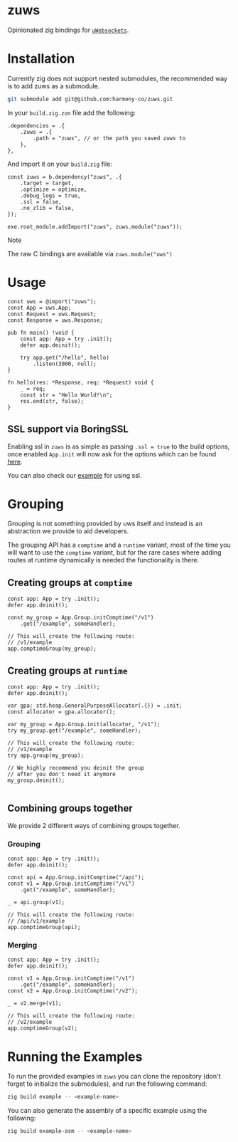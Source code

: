 # zuws

Opinionated zig bindings for [`uWebsockets`](https://github.com/uNetworking/uWebSockets).

# Installation

Currently zig does not support nested submodules, the recommended way is to add zuws as a submodule.

```sh
git submodule add git@github.com:harmony-co/zuws.git
```

In your `build.zig.zon` file add the following:

```zig
.dependencies = .{
    .zuws = .{
        .path = "zuws", // or the path you saved zuws to
    },
},
```

And import it on your `build.zig` file:

```zig
const zuws = b.dependency("zuws", .{
    .target = target,
    .optimize = optimize,
    .debug_logs = true,
    .ssl = false,
    .no_zlib = false,
});

exe.root_module.addImport("zuws", zuws.module("zuws"));
```

> [!NOTE]
> The raw C bindings are available via `zuws.module("uws")`

# Usage

```zig
const uws = @import("zuws");
const App = uws.App;
const Request = uws.Request;
const Response = uws.Response;

pub fn main() !void {
    const app: App = try .init();
    defer app.deinit();

    try app.get("/hello", hello)
        .listen(3000, null);
}

fn hello(res: *Response, req: *Request) void {
    _ = req;
    const str = "Hello World!\n";
    res.end(str, false);
}
```

## SSL support via BoringSSL

Enabling ssl in `zuws` is as simple as passing `.ssl = true` to the build options, once enabled `App.init` will now ask for the options which can be found [here](https://github.com/uNetworking/uSockets/blob/182b7e4fe7211f98682772be3df89c71dc4884fa/src/libusockets.h#L127).

You can also check our [example](./examples/hello-world-ssl) for using ssl.

# Grouping

Grouping is not something provided by uws itself and instead is an abstraction we provide to aid developers.

The grouping API has a `comptime` and a `runtime` variant, most of the time you will want to use the `comptime` variant, but for the rare cases where adding routes at runtime dynamically is needed the functionality is there.

## Creating groups at `comptime`

```zig
const app: App = try .init();
defer app.deinit();

const my_group = App.Group.initComptime("/v1")
    .get("/example", someHandler);

// This will create the following route:
// /v1/example
app.comptimeGroup(my_group);
```

## Creating groups at `runtime`

```zig
const app: App = try .init();
defer app.deinit();

var gpa: std.heap.GeneralPurposeAllocator(.{}) = .init;
const allocator = gpa.allocator();

var my_group = App.Group.init(allocator, "/v1");
try my_group.get("/example", someHandler);

// This will create the following route:
// /v1/example
try app.group(my_group);

// We highly recommend you deinit the group
// after you don't need it anymore
my_group.deinit();


```

## Combining groups together

We provide 2 different ways of combining groups together.

### Grouping

```zig
const app: App = try .init();
defer app.deinit();

const api = App.Group.initComptime("/api");
const v1 = App.Group.initComptime("/v1")
    .get("/example", someHandler);

_ = api.group(v1);

// This will create the following route:
// /api/v1/example
app.comptimeGroup(api);
```

### Merging

```zig
const app: App = try .init();
defer app.deinit();

const v1 = App.Group.initComptime("/v1")
    .get("/example", someHandler);
const v2 = App.Group.initComptime("/v2");

_ = v2.merge(v1);

// This will create the following route:
// /v2/example
app.comptimeGroup(v2);
```

# Running the Examples

To run the provided examples in `zuws` you can clone the repository (don't forget to initialize the submodules), and run the following command:

```zsh
zig build example -- <example-name>
```

You can also generate the assembly of a specific example using the following:

```zsh
zig build example-asm -- <example-name>
```